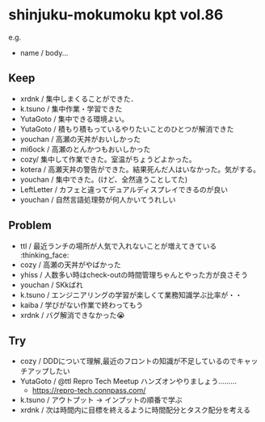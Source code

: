 # shinjuku-mokumoku kpt vol.86

e.g. 
- name / body...

## Keep

- xrdnk / 集中しまくることができた．
- k.tsuno / 集中作業・学習できた
- YutaGoto / 集中できる環境よい。
- YutaGoto / 積もり積もっているやりたいことのひとつが解消できた
- youchan / 高瀬の天丼がおいしかった
- mi6ock / 高瀬のとんかつもおいしかった
- cozy/ 集中して作業できた。室温がちょうどよかった。
- kotera / 高瀬天丼の警告ができた。結果死んだ人はいなかった。気がする。
- youchan / 集中できた。(けど、全然違うことしてた)
- LeftLetter / カフェと違ってデュアルディスプレイできるのが良い
- youchan / 自然言語処理勢が何人かいてうれしい


## Problem

- ttl / 最近ランチの場所が人気で入れないことが増えてきている :thinking_face: 
- cozy / 高瀬の天丼がやばかった
- yhiss / 人数多い時はcheck-outの時間管理ちゃんとやった方が良さそう
- youchan / SKkばれ
- k.tsuno / エンジニアリングの学習が楽しくて業務知識学ぶ比率が・・
- kaiba / 学びがない作業で終わってもう
- xrdnk / バグ解消できなかった😭

## Try

- cozy / DDDについて理解,最近のフロントの知識が不足しているのでキャッチアップしたい
- YutaGoto / @ttl Repro Tech Meetup ハンズオンやりましょう.........
  - https://repro-tech.connpass.com/
- k.tsuno / アウトプット → インプットの順番で学ぶ
- xrdnk / 次は時間内に目標を終えるように時間配分とタスク配分を考える
